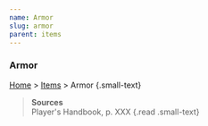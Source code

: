 ```yaml
---
name: Armor
slug: armor
parent: items
---
```

### Armor
[Home](dm-operations-center) > [Items](items) > Armor {.small-text}



> **Sources** <br/>
> Player's Handbook, p. XXX
{.read .small-text}

